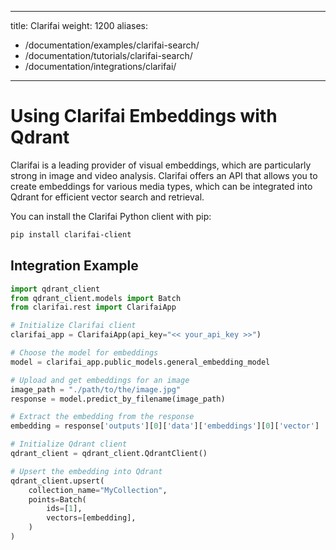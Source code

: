 
---
title: Clarifai
weight: 1200
aliases:
  - /documentation/examples/clarifai-search/
  - /documentation/tutorials/clarifai-search/
  - /documentation/integrations/clarifai/ 
---

# Using Clarifai Embeddings with Qdrant 

Clarifai is a leading provider of visual embeddings, which are particularly strong in image and video analysis. Clarifai offers an API that allows you to create embeddings for various media types, which can be integrated into Qdrant for efficient vector search and retrieval. 

You can install the Clarifai Python client with pip:

```bash
pip install clarifai-client
```

## Integration Example

```python
import qdrant_client
from qdrant_client.models import Batch
from clarifai.rest import ClarifaiApp

# Initialize Clarifai client
clarifai_app = ClarifaiApp(api_key="<< your_api_key >>")

# Choose the model for embeddings
model = clarifai_app.public_models.general_embedding_model

# Upload and get embeddings for an image
image_path = "./path/to/the/image.jpg"
response = model.predict_by_filename(image_path)

# Extract the embedding from the response
embedding = response['outputs'][0]['data']['embeddings'][0]['vector']

# Initialize Qdrant client
qdrant_client = qdrant_client.QdrantClient()

# Upsert the embedding into Qdrant
qdrant_client.upsert(
    collection_name="MyCollection",
    points=Batch(
        ids=[1],
        vectors=[embedding],
    )
)
```

